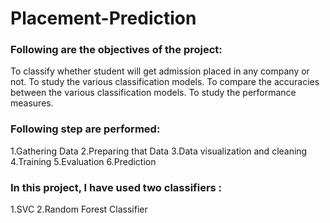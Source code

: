 # Placement-Prediction

<h3><b>Following are the objectives of the project:</h3></b>

To classify whether student will get admission placed in any company or not.
To study the various classification models.
To compare the accuracies between the various classification models.
To study the performance measures.

<h3><b>Following step are performed:</h3></b>

1.Gathering Data
2.Preparing that Data
3.Data visualization and cleaning
4.Training
5.Evaluation
6.Prediction

<h3><b>In this project, I have used two classifiers :</h3></b>

1.SVC
2.Random Forest Classifier
